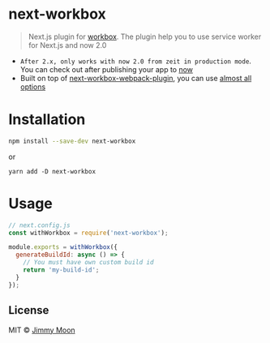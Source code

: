 # next-workbox

> Next.js plugin for [workbox](https://developers.google.com/web/tools/workbox/). The plugin help you to use service worker for Next.js and now 2.0

- `After 2.x, only works with now 2.0 from zeit in production mode`. You can check out after publishing your app to [now](https://zeit.co/now)
- Built on top of [next-workbox-webpack-plugin](https://github.com/ragingwind/next-workbox-webpack-plugin), you can use [almost all options](https://github.com/ragingwind/next-workbox-webpack-plugin#usage)

# Installation

```sh
npm install --save-dev next-workbox
```

or

```
yarn add -D next-workbox
```

# Usage

```js
// next.config.js
const withWorkbox = require('next-workbox');

module.exports = withWorkbox({
  generateBuildId: async () => {
    // You must have own custom build id
    return 'my-build-id';
  }
});
```

## License

MIT © [Jimmy Moon](https://jimmymoon.dev)

